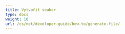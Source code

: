 ```yaml
---
title: Vytvořit soubor
type: docs
weight: 10
url: /cs/net/developer-guide/how-to/generate-file/
---
```

